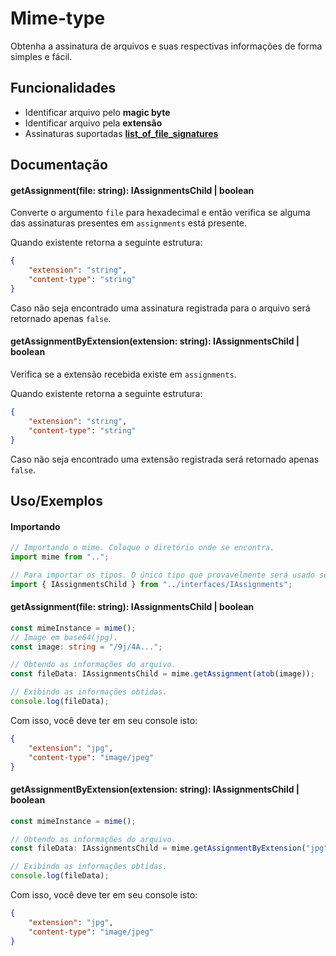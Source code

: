 
# Mime-type

Obtenha a assinatura de arquivos e suas respectivas informações de forma simples e fácil. 



## Funcionalidades

- Identificar arquivo pelo **magic byte**
- Identificar arquivo pela **extensão**
- Assinaturas suportadas **[list_of_file_signatures](https://en.wikipedia.org/wiki/List_of_file_signatures)**



## Documentação

#### getAssignment(file: string): IAssignmentsChild | boolean
Converte o argumento `file` para hexadecimal e então verifica se alguma das assinaturas presentes em `assignments` está presente.

Quando existente retorna a seguinte estrutura:
```json
{
    "extension": "string",
    "content-type": "string"
}
```
Caso não seja encontrado uma assinatura registrada para o arquivo será retornado apenas `false`.

#### getAssignmentByExtension(extension: string): IAssignmentsChild | boolean
Verifica se a extensão recebida existe em `assignments`.

Quando existente retorna a seguinte estrutura:
```json
{
    "extension": "string",
    "content-type": "string"
}
```
Caso não seja encontrado uma extensão registrada será retornado apenas `false`.
## Uso/Exemplos

#### Importando

```typescript
// Importando o mime. Coloque o diretório onde se encontra.
import mime from "..";

// Para importar os tipos. O único tipo que provavelmente será usado será este.
import { IAssignmentsChild } from "../interfaces/IAssignments";
```
#### getAssignment(file: string): IAssignmentsChild | boolean
```typescript
const mimeInstance = mime();
// Image em base64(jpg). 
const image: string = "/9j/4A...";

// Obtendo as informações do arquivo.
const fileData: IAssignmentsChild = mime.getAssignment(atob(image));

// Exibindo as informações obtidas.
console.log(fileData);
```
Com isso, você deve ter em seu console isto:
```json
{
    "extension": "jpg",
    "content-type": "image/jpeg"
}
```

#### getAssignmentByExtension(extension: string): IAssignmentsChild | boolean
```typescript
const mimeInstance = mime();

// Obtendo as informações do arquivo.
const fileData: IAssignmentsChild = mime.getAssignmentByExtension("jpg");

// Exibindo as informações obtidas.
console.log(fileData);
```
Com isso, você deve ter em seu console isto:
```json
{
    "extension": "jpg",
    "content-type": "image/jpeg"
}
```
